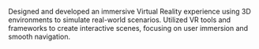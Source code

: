 Designed and developed an immersive Virtual Reality experience using 3D environments to simulate real-world scenarios. Utilized VR tools and frameworks to create interactive scenes, focusing on user immersion and smooth navigation.
